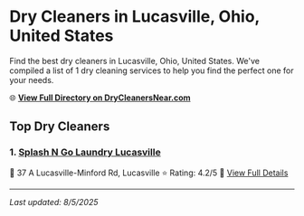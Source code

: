 # Dry Cleaners in Lucasville, Ohio, United States

Find the best dry cleaners in Lucasville, Ohio, United States. We've compiled a list of 1 dry cleaning services to help you find the perfect one for your needs.

🌐 **[View Full Directory on DryCleanersNear.com](https://drycleanersnear.com/city/US/Ohio/Lucasville)**

## Top Dry Cleaners

### 1. [Splash N Go Laundry Lucasville](https://drycleanersnear.com/dryCleaner/6870703df0d34636f22da29f/splash-n-go-laundry-lucasville)
📍 37 A Lucasville-Minford Rd, Lucasville
⭐ Rating: 4.2/5
🔗 [View Full Details](https://drycleanersnear.com/dryCleaner/6870703df0d34636f22da29f/splash-n-go-laundry-lucasville)


---

*Last updated: 8/5/2025*
